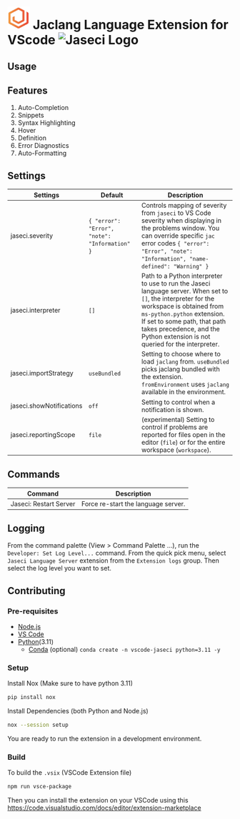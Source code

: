 


# <img src="icon.png" alt="Jaseci Logo" width="50" height="50"> Jaclang Language Extension for VScode <img src="https://upload.wikimedia.org/wikipedia/commons/thumb/9/9a/Visual_Studio_Code_1.35_icon.svg/2048px-Visual_Studio_Code_1.35_icon.svg.png" alt="Jaseci Logo" width="50" height="50">

## Usage

## Features

1. Auto-Completion
2. Snippets
3. Syntax Highlighting
4. Hover
5. Definition
6. Error Diagnostics
7. Auto-Formatting

## Settings

| Settings                            | Default                                       | Description                                                                                                                                                                                                                                                                                                                                      |
| ----------------------------------- | --------------------------------------------- | ------------------------------------------------------------------------------------------------------------------------------------------------------------------------------------------------------------------------------------------------------------------------------------------------------------------------------------------------ |
| jaseci.severity          | `{ "error": "Error", "note": "Information" }` | Controls mapping of severity from `jaseci` to VS Code severity when displaying in the problems window. You can override specific `jac` error codes `{ "error": "Error", "note": "Information", "name-defined": "Warning" }`                                                                                                                       |
| jaseci.interpreter       | `[]`                                          | Path to a Python interpreter to use to run the Jaseci language server. When set to `[]`, the interpreter for the workspace is obtained from `ms-python.python` extension. If set to some path, that path takes precedence, and the Python extension is not queried for the interpreter.                                                                   |
| jaseci.importStrategy    | `useBundled`                                  | Setting to choose where to load `jaclang` from. `useBundled` picks jaclang bundled with the extension. `fromEnvironment` uses `jaclang` available in the environment.                                                                                                                                                                                     |
| jaseci.showNotifications | `off`                                         | Setting to control when a notification is shown.                                                                                                                                                                                                                                                                                                 |
| jaseci.reportingScope    | `file`                                        | (experimental) Setting to control if problems are reported for files open in the editor (`file`) or for the entire workspace (`workspace`).                                                                                                                                                                                                      |

## Commands

| Command              | Description                       |
| -------------------- | --------------------------------- |
| Jaseci: Restart Server | Force re-start the language server. |

## Logging

From the command palette (View > Command Palette ...), run the `Developer: Set Log Level...` command. From the quick pick menu, select `Jaseci Language Server` extension from the `Extension logs` group. Then select the log level you want to set.

## Contributing
### Pre-requisites
- [Node.js](https://nodejs.org/en/)
- [VS Code](https://code.visualstudio.com/)
- [Python](https://www.python.org/)(3.11)
  - [Conda](https://docs.conda.io/en/latest/) (optional) `conda create -n vscode-jaseci python=3.11 -y`

### Setup
Install Nox (Make sure to have python 3.11)
```bash
pip install nox 
```
Install Dependencies (both Python and Node.js)
```bash
nox --session setup
```
You are ready to run the extension in a development environment.

### Build

To build the `.vsix` (VSCode Extension file)

```bash
npm run vsce-package
```

Then you can install the extension on your VSCode using this https://code.visualstudio.com/docs/editor/extension-marketplace



